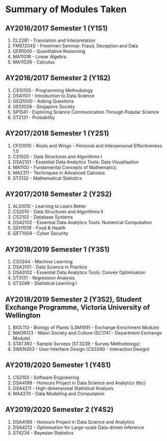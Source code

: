# Summary of Modules Taken

## AY2016/2017 Semester 1 (Y1S1)
1. CL2281 - Translation and Interpretation
2. FMS1204S - Freshmen Seminar: Fraud, Deception and Data
3. GER1000 - Quantitative Reasoning
4. MA1101R - Linear Algebra
5. MA1102R - Calculus

## AY2016/2017 Semester 2 (Y1S2)
1. CS1010S - Programming Methodology
2. DSA1101 - Introduction to Data Science
3. GEQ1000 - Asking Questions
4. GES1028 - Singapore Society
5. SP1541 - Exploring Science Communication Through Popular Science
6. ST2131 - Probability

## AY2017/2018 Semester 1 (Y2S1)
1. CFG1010 - Roots and Wings - Personal and Interpersonal Effectiveness 1.0
2. CS1020 - Data Structures and Algorithms I
3. DSA2101 - Essential Data Analytics Tools: Data Visualisation
4. MA1100 - Fundamental Concepts of Mathematics
5. MA2311 - Techniques in Advanced Calculus
6. ST2132 - Mathematical Statistics

## AY2017/2018 Semester 2 (Y2S2)
1. ALS1010 - Learning to Learn Better
2. CS2010 - Data Structures and Algorithms II
3. CS2102 - Database Systems
4. DSA2102 - Essential Data Analytics Tools: Numerical Computation
5. GEH1019 - Food & Health
6. GET1004 - Cyber Security

## AY2018/2019 Semester 1 (Y3S1)
1. CS3244 - Machine Learning
2. DSA3101 - Data Science in Practice
3. DSA3102 - Essential Data Analytics Tools: Convex Optimisation
4. ST3131 - Regression Analysis
5. ST3248 - Statistical Learning I

## AY2018/2019 Semester 2 (Y3S2), Student Exchange Programme, Victoria University of Wellington
1. BIOL113 - Biology of Plants (LSM1991 - Exchange Enrichment Module)
2. MAOR123 - Maori Society and Culture (SC1741 - Department Exchange Module)
3. STAT392 - Sample Surveys (ST3239 - Survey Methodology)
4. SWEN303 - User Interface Design (CS3240 - Interaction Design)

## AY2019/2020 Semester 1 (Y4S1)
1. CS2103 - Software Engineering
2. DSA4199 - Honours Project in Data Science and Analytics (tbc)
3. DSA4211 - High-dimensional Statistical Analysis
4. MA4270 - Data Modelling and Computation


## AY2019/2020 Semester 2 (Y4S2)
1. DSA4199 - Honours Project in Data Science and Analytics
2. DSA4212 - Optimisation for Large-scale Data-driven Inference
3. ST4234 - Bayesian Statistics
